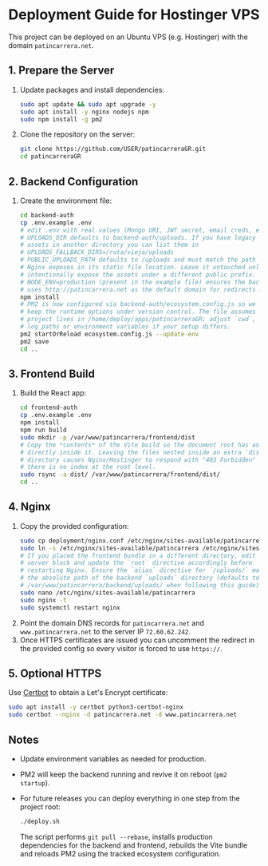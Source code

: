 # Deployment Guide for Hostinger VPS

This project can be deployed on an Ubuntu VPS (e.g. Hostinger) with the domain `patincarrera.net`.

## 1. Prepare the Server
1. Update packages and install dependencies:
   ```bash
   sudo apt update && sudo apt upgrade -y
   sudo apt install -y nginx nodejs npm
   sudo npm install -g pm2
   ```
2. Clone the repository on the server:
   ```bash
   git clone https://github.com/USER/patincarreraGR.git
   cd patincarreraGR
   ```

## 2. Backend Configuration
1. Create the environment file:
   ```bash
   cd backend-auth
   cp .env.example .env
   # edit .env with real values (Mongo URI, JWT secret, email creds, etc.)
   # UPLOADS_DIR defaults to backend-auth/uploads. If you have legacy
   # assets in another directory you can list them in
   # UPLOADS_FALLBACK_DIRS=/ruta/vieja/uploads
   # PUBLIC_UPLOADS_PATH defaults to /uploads and must match the path that
   # Nginx exposes in its static file location. Leave it untouched unless you
   # intentionally expose the assets under a different public prefix.
   # NODE_ENV=production (present in the example file) ensures the backend
   # uses http://patincarrera.net as the default domain for redirects & CORS.
   npm install
   # PM2 is now configured via backend-auth/ecosystem.config.js so we can
   # keep the runtime options under version control. The file assumes the
   # project lives in /home/deploy/apps/patincarreraGR; adjust `cwd`,
   # log paths or environment variables if your setup differs.
   pm2 startOrReload ecosystem.config.js --update-env
   pm2 save
   cd ..
   ```

## 3. Frontend Build
1. Build the React app:
   ```bash
   cd frontend-auth
   cp .env.example .env
   npm install
   npm run build
   sudo mkdir -p /var/www/patincarrera/frontend/dist
   # Copy the *contents* of the Vite build so the document root has an index.html
   # directly inside it. Leaving the files nested inside an extra `dist/`
   # directory causes Nginx/Hostinger to respond with "403 Forbidden" because
   # there is no index at the root level.
   sudo rsync -a dist/ /var/www/patincarrera/frontend/dist/
   cd ..
   ```

## 4. Nginx
1. Copy the provided configuration:
   ```bash
   sudo cp deployment/nginx.conf /etc/nginx/sites-available/patincarrera
   sudo ln -s /etc/nginx/sites-available/patincarrera /etc/nginx/sites-enabled/
   # If you placed the frontend bundle in a different directory, edit the
   # server block and update the `root` directive accordingly before
   # restarting Nginx. Ensure the `alias` directive for `/uploads/` matches
   # the absolute path of the backend `uploads` directory (defaults to
   # /var/www/patincarrera/backend/uploads/ when following this guide).
   sudo nano /etc/nginx/sites-available/patincarrera
   sudo nginx -t
   sudo systemctl restart nginx
   ```
2. Point the domain DNS records for `patincarrera.net` and `www.patincarrera.net` to the server IP `72.60.62.242`.
3. Once HTTPS certificates are issued you can uncomment the redirect in the
   provided config so every visitor is forced to use `https://`.

## 5. Optional HTTPS
Use [Certbot](https://certbot.eff.org/) to obtain a Let's Encrypt certificate:
```bash
sudo apt install -y certbot python3-certbot-nginx
sudo certbot --nginx -d patincarrera.net -d www.patincarrera.net
```

## Notes
- Update environment variables as needed for production.
- PM2 will keep the backend running and revive it on reboot (`pm2 startup`).
- For future releases you can deploy everything in one step from the project
  root:

  ```bash
  ./deploy.sh
  ```

  The script performs `git pull --rebase`, installs production dependencies for
  the backend and frontend, rebuilds the Vite bundle and reloads PM2 using the
  tracked ecosystem configuration.
